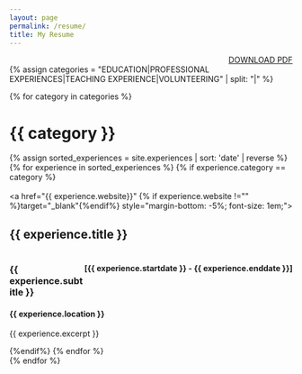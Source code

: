 ```yaml
---
layout: page
permalink: /resume/
title: My Resume
---
```

<div style="text-align: right">
<a href="../_pages/resume/Camille_Fabo_Resume_2022.pdf" download> DOWNLOAD PDF </a>
</div>
<div class="resume">
  <!-- defining categories for resume -->
  {% assign categories = "EDUCATION|PROFESSIONAL EXPERIENCES|TEACHING EXPERIENCE|VOLUNTEERING" | split: "|" %}

  {% for category in categories %}
    <div class="archive-group">
      <div id="#{{ category | slugize }}"></div>
      <h1 class="page">{{ category }}</h1>
      <a name="{{ category | slugize }}"></a>
        {% assign sorted_experiences = site.experiences | sort: 'date' | reverse %}
        {% for experience in sorted_experiences %}
          {% if experience.category == category %}
            <article class="resume">                
                  <a href="{{ experience.website}}" {% if experience.website !="" %}target="_blank"{%endif%} style="margin-bottom: -5%; font-size: 1em;">
                    <div style= "display:inline-block;margin-right:10px;">
                      <h2>{{ experience.title }}</h2>
                    </div>
                  </a> 
                    <div style= "display: inline-block; float: right; margin-top: .5%;">
                    <h4> [{{ experience.startdate }} - {{ experience.enddate }}]</h4>
                  </div>
                <h3>{{ experience.subtitle }}</h3>
                <h4>{{ experience.location }}</h4>
                <div>
                  <p>{{ experience.excerpt }}</p>
                </div>
            </article>
          {%endif%}
        {% endfor %}
    </div>
  {% endfor %}
</div>
